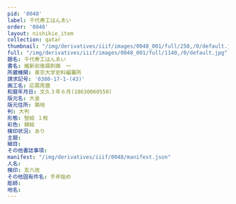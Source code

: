 ```yaml
---
pid: '0048'
label: 千代寿工はんゑい
order: '0048'
layout: nishikie_item
collection: qatar
thumbnail: "/img/derivatives/iiif/images/0048_001/full/250,/0/default.jpg"
full: "/img/derivatives/iiif/images/0048_001/full/1140,/0/default.jpg"
題名: 千代寿工はんゑい
書名: 維新前後諷刺画　一
所蔵機関: 東京大学史料編纂所
請求記号: '0380-17-1-(43)'
画工名: 応需周麿
和暦年月日: 文久３年６月(18630060550)
版元名: 大金
版元住所: 築地
判: 大判
形態: 竪絵 １枚
彩色: 錦絵
検印状況: あり
主題: 
細目: 
その他書誌事項: 
manifest: "/img/derivatives/iiif/0048/manifest.json"
人名: 
検印: 亥六改
その他固有件名: 手斧始め
彫師: 
地名: 
---
```

